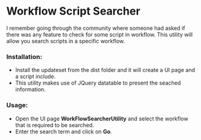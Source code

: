 # **Workflow Script Searcher**


I remember going through the community where someone had asked if there was any feature to check for some script in workflow. This utility will allow you search scripts in a specific workflow.


### Installation:

- Install the updateset from the dist folder and it will create a UI page and a script include.
- This utility makes use of JQuery datatable to present the seached information.

### Usage:

- Open the UI page **WorkFlowSearcherUtility** and select the workflow that is required to be searched. 
- Enter the search term and click on **Go**.